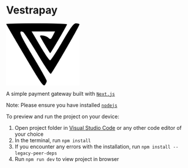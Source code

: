 # Vestrapay

<img src="./public/assets/logo/vestra.png" alt="vestrapay logo" width="200" style="display: flex; justify-content: center; align-items: center"/>

A simple payment gateway built with <code><a href="https://nextjs.org/">Next.js</a> </code>

Note: Please ensure you have installed <code><a href="https://nodejs.org/en/download/">nodejs</a></code>

To preview and run the project on your device:

1) Open project folder in <a href="https://code.visualstudio.com/download">Visual Studio Code</a> or any other code
   editor of your choice
2) In the terminal, run `npm install`
3) If you encounter any errors with the installation, run `npm install --legacy-peer-deps`
4) Run `npm run dev` to view project in browser
  